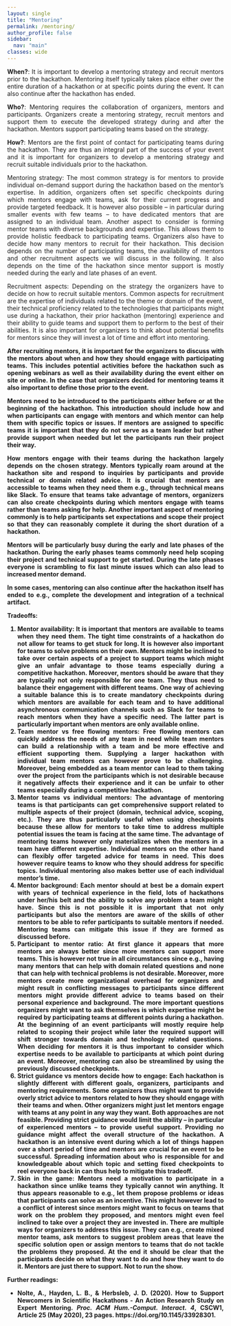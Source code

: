 ```yaml
---
layout: single
title: "Mentoring"
permalink: /mentoring/
author_profile: false
sidebar:
  nav: "main"
classes: wide
---
```

<style>
  p {text-align:justify;}
  li { text-align:justify; }
</style>

<p><b>When?</b>: It is important to develop a mentoring strategy and recruit mentors prior to the hackathon. Mentoring itself typically takes place either over the entire duration of a hackathon or at specific points during the event. It can also continue after the hackathon has ended.</p>
<p><b>Who?</b>: Mentoring requires the collaboration of organizers, mentors and participants. Organizers create a mentoring strategy, recruit mentors and support them to execute the developed strategy during and after the hackathon. Mentors support participating teams based on the strategy.</p>
<p><b>How?</b>: Mentors are the first point of contact for participating teams during the hackathon. They are thus an integral part of the success of your event and it is important for organizers to develop a mentoring strategy and recruit suitable individuals prior to the hackathon.</p>
<p>Mentoring strategy: The most common strategy is for mentors to provide individual on-demand support during the hackathon based on the mentor’s expertise. In addition, organizers often set specific checkpoints during which mentors engage with teams, ask for their current progress and provide targeted feedback. It is however also possible – in particular during smaller events with few teams – to have dedicated mentors that are assigned to an individual team. Another aspect to consider is forming mentor teams with diverse backgrounds and expertise. This allows them to provide holistic feedback to participating teams. Organizers also have to decide how many mentors to recruit for their hackathon. This decision depends on the number of participating teams, the availability of mentors and other recruitment aspects we will discuss in the following. It also depends on the time of the hackathon since mentor support is mostly needed during the early and late phases of an event.</p>
<p>Recruitment aspects: Depending on the strategy the organizers have to decide on how to recruit suitable mentors. Common aspects for recruitment are the expertise of individuals related to the theme or domain of the event, their technical proficiency related to the technologies that participants might use during a hackathon, their prior hackathon (mentoring) experience and their ability to guide teams and support them to perform to the best of their abilities. It is also important for organizers to think about potential benefits for mentors since they will invest a lot of time and effort into mentoring.</p>
<p><b>After recruiting mentors, it is important for the organizers to discuss with the mentors about when and how they should engage with participating teams. This includes potential activities before the hackathon such as opening webinars as well as their availability during the event either on site or online. In the case that organizers decided for mentoring teams it also important to define those prior to the event.</p>
<p>Mentors need to be introduced to the participants either before or at the beginning of the hackathon. This introduction should include how and when participants can engage with mentors and which mentor can help them with specific topics or issues. If mentors are assigned to specific teams it is important that they do not serve as a team leader but rather provide support when needed but let the participants run their project their way.</p>
<p>How mentors engage with their teams during the hackathon largely depends on the chosen strategy. Mentors typically roam around at the hackathon site and respond to inquiries by participants and provide technical or domain related advice. It is crucial that mentors are accessible to teams when they need them e.g., through technical means like Slack. To ensure that teams take advantage of mentors, organizers can also create checkpoints during which mentors engage with teams rather than teams asking for help. Another important aspect of mentoring commonly is to help participants set expectations and scope their project so that they can reasonably complete it during the short duration of a hackathon.</p>
<p>Mentors will be particularly busy during the early and late phases of the hackathon. During the early phases teams commonly need help scoping their project and technical support to get started. During the late phases everyone is scrambling to fix last minute issues which can also lead to increased mentor demand.</p>
<p>In some cases, mentoring can also continue after the hackathon itself has ended to e.g., complete the development and integration of a technical artifact.</p>
<p><b>Tradeoffs</b>:
  <ol><li>Mentor availability: It is important that mentors are available to teams when they need them. The tight time constraints of a hackathon do not allow for teams to get stuck for long. It is however also important for teams to solve problems on their own. Mentors might be inclined to take over certain aspects of a project to support teams which might give an unfair advantage to those teams especially during a competitive hackathon. Moreover, mentors should be aware that they are typically not only responsible for one team. They thus need to balance their engagement with different teams. One way of achieving a suitable balance this is to create mandatory checkpoints during which mentors are available for each team and to have additional asynchronous communication channels such as Slack for teams to reach mentors when they have a specific need. The latter part is particularly important when mentors are only available online.</li>
  <li>Team mentor vs free flowing mentors: Free flowing mentors can quickly address the needs of any team in need while team mentors can build a relationship with a team and be more effective and efficient supporting them. Supplying a larger hackathon with individual team mentors can however prove to be challenging. Moreover, being embedded as a team mentor can lead to them taking over the project from the participants which is not desirable because it negatively affects their experience and it can be unfair to other teams especially during a competitive hackathon.</li>
  <li>Mentor teams vs individual mentors: The advantage of mentoring teams is that participants can get comprehensive support related to multiple aspects of their project (domain, technical advice, scoping, etc.). They are thus particularly useful when using checkpoints because these allow for mentors to take time to address multiple potential issues the team is facing at the same time. The advantage of mentoring teams however only materializes when the mentors in a team have different expertise. Individual mentors on the other hand can flexibly offer targeted advice for teams in need. This does however require teams to know who they should address for specific topics. Individual mentoring also makes better use of each individual mentor’s time.</li>
  <li>Mentor background: Each mentor should at best be a domain expert with years of technical experience in the field, lots of hackathons under her/his belt and the ability to solve any problem a team might have. Since this is not possible it is important that not only participants but also the mentors are aware of the skills of other mentors to be able to refer participants to suitable mentors if needed. Mentoring teams can mitigate this issue if they are formed as discussed before.</li>
  <li>Participant to mentor ratio: At first glance it appears that more mentors are always better since more mentors can support more teams. This is however not true in all circumstances since e.g., having many mentors that can help with domain related questions and none that can help with technical problems is not desirable. Moreover, more mentors create more organizational overhead for organizers and might result in conflicting messages to participants since different mentors might provide different advice to teams based on their personal experience and background. The more important questions organizers might want to ask themselves is which expertise might be required by participating teams at different points during a hackathon. At the beginning of an event participants will mostly require help related to scoping their project while later the required support will shift stronger towards domain and technology related questions. When deciding for mentors it is thus important to consider which expertise needs to be available to participants at which point during an event. Moreover, mentoring can also be streamlined by using the previously discussed checkpoints.</li>
  <li>Strict guidance vs mentors decide how to engage: Each hackathon is slightly different with different goals, organizers, participants and mentoring requirements. Some organizers thus might want to provide overly strict advice to mentors related to how they should engage with their teams and when. Other organizers might just let mentors engage with teams at any point in any way they want. Both approaches are not feasible. Providing strict guidance would limit the ability – in particular of experienced mentors – to provide useful support. Providing no guidance might affect the overall structure of the hackathon. A hackathon is an intensive event during which a lot of things happen over a short period of time and mentors are crucial for an event to be successful. Spreading information about who is responsible for and knowledgeable about which topic and setting fixed checkpoints to reel everyone back in can thus help to mitigate this tradeoff.</li>
  <li>Skin in the game: Mentors need a motivation to participate in a hackathon since unlike teams they typically cannot win anything. It thus appears reasonable to e.g., let them propose problems or ideas that participants can solve as an incentive. This might however lead to a conflict of interest since mentors might want to focus on teams that work on the problem they proposed, and mentors might even feel inclined to take over a project they are invested in. There are multiple ways for organizers to address this issue. They can e.g., create mixed mentor teams, ask mentors to suggest problem areas that leave the specific solution open or assign mentors to teams that do not tackle the problems they proposed. At the end it should be clear that the participants decide on what they want to do and how they want to do it. Mentors are just there to support. Not to run the show.</li></ol></p>
<p><b>Further readings</b>:
  <ul><li>Nolte, A., Hayden, L. B., & Herbsleb, J. D. (2020). How to Support Newcomers in Scientific Hackathons - An Action Research Study on Expert Mentoring. <i>Proc. ACM Hum.-Comput. Interact. 4</i>, CSCW1, Article 25 (May 2020), 23 pages. https://doi.org/10.1145/33928301.</li></ul></p>
